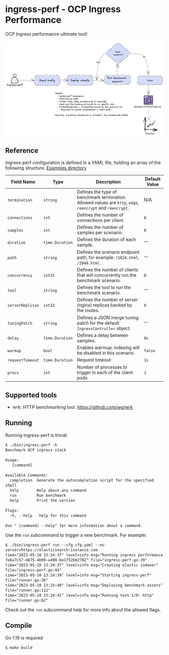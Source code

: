 # ingress-perf - OCP Ingress Performance

OCP Ingress performance ultimate tool!

![diagram](doc-assets/diagram.png)

## Reference

Ingress-perf configuration is defined in a YAML file, holding an array of the following structure. [Examples directory](./config)

| Field Name       | Type             | Description                                                                                              | Default Value |
|------------------|------------------|----------------------------------------------------------------------------------------------------------|---------------|
| `termination`    | `string`         | Defines the type of benchmark termination. Allowed values are `http`, `edge`, `reencrypt` and `reencrypt`. | N/A           |
| `connections`    | `int`            | Defines the number of connections per client.                                                            | `0`           |
| `samples`        | `int`            | Defines the number of samples per scenario.                                                              | `0`           |
| `duration`       | `time.Duration`  | Defines the duration of each sample.                                                                     | `""`          |
| `path`           | `string`         | Defines the scenario endpoint path, for example: `/1024.html`, `/2048.html`.                              | `""`          |
| `concurrency`    | `int32`          | Defines the number of clients that will concurrently run the benchmark scenario.                        | `0`           |
| `tool`           | `string`         | Defines the tool to run the benchmark scenario.                                                         | `""`          |
| `serverReplicas` | `int32`          | Defines the number of server (nginx) replicas backed by the routes.                                      | `0`           |
| `tuningPatch`    | `string`         | Defines a JSON merge tuning patch for the default `IngressController` object.                            | `""`          |
| `delay`          | `time.Duration`  | Defines a delay between samples.                                                                         | `0s`          |
| `warmup`         | `bool`           | Enables warmup: indexing will be disabled in this scenario.                                              | `false`       |
| `requestTimeout` | `time.Duration`  | Request timeout                                                                                          | `1s`       |
| `procs         ` | `int`            | Number of processes to trigger in each of the client pods                                                | `1`       |

## Supported tools

- wrk: HTTP benchmarking tool. https://github.com/wg/wrk

## Running

Running ingress-perf is trivial:

```console
$ ./bin/ingress-perf -h
Benchmark OCP ingress stack

Usage:
   [command]

Available Commands:
  completion  Generate the autocompletion script for the specified shell
  help        Help about any command
  run         Run benchmark
  help        Print the version

Flags:
  -h, --help   help for this command

Use " [command] --help" for more information about a command.
```

Use the `run` subcommand to trigger a new benchmark. For example:

```console
$ ./bin/ingress-perf run --cfg cfg.yaml --es-server=https://elasticsearch-instance.com
time="2023-05-10 13:24:37" level=info msg="Running ingress performance 7eba7c57-d875-4b99-a490-be1752b62782" file="ingress-perf.go:39"
time="2023-05-10 13:24:37" level=info msg="Creating elastic indexer" file="ingress-perf.go:44"
time="2023-05-10 13:24:39" level=info msg="Starting ingress-perf" file="runner.go:36"
time="2023-05-10 13:24:40" level=info msg="Deploying benchmark assets" file="runner.go:112"
time="2023-05-10 13:24:41" level=info msg="Running test 1/9: http" file="runner.go:62"
```

Check out the `run` subcommand help for more info about the allowed flags.

## Compile

Go 1.19 is required

```console
$ make build
```
